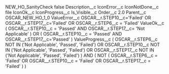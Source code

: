 <?xml version="1.0" encoding="UTF-8"?>
<CustomMetadata xmlns="http://soap.sforce.com/2006/04/metadata" xmlns:xsi="http://www.w3.org/2001/XMLSchema-instance" xmlns:xsd="http://www.w3.org/2001/XMLSchema">
    <label>NEW_HO_SanityCheck</label>
    <protected>false</protected>
    <values>
        <field>Description__c</field>
        <value xsi:nil="true"/>
    </values>
    <values>
        <field>IconError__c</field>
        <value xsi:nil="true"/>
    </values>
    <values>
        <field>IconNotDone__c</field>
        <value xsi:type="xsd:string">file</value>
    </values>
    <values>
        <field>IconOk__c</field>
        <value xsi:nil="true"/>
    </values>
    <values>
        <field>IconProgress__c</field>
        <value xsi:nil="true"/>
    </values>
    <values>
        <field>Is_Visible__c</field>
        <value xsi:nil="true"/>
    </values>
    <values>
        <field>Order__c</field>
        <value xsi:type="xsd:double">2.0</value>
    </values>
    <values>
        <field>Parent__c</field>
        <value xsi:type="xsd:string">OSCAR_NEW_HO_1_0</value>
    </values>
    <values>
        <field>ValueError__c</field>
        <value xsi:type="xsd:string">OSCAR__r.STEP10__c=&apos;Failed&apos;
OR
OSCAR__r.STEP17__c=&apos;Failed&apos;
OR
OSCAR__r.STEP6__c = &apos;Failed&apos;</value>
    </values>
    <values>
        <field>ValueOk__c</field>
        <value xsi:type="xsd:string">(
OSCAR__r.STEP10__c = &apos;Passed&apos;
AND
OSCAR__r.STEP17__c= &apos;Not Applicable&apos;
)
OR
(
OSCAR__r.STEP10__c = &apos;Passed&apos;
AND
OSCAR__r.STEP17__c=&apos;Passed&apos;
)</value>
    </values>
    <values>
        <field>ValueProgress__c</field>
        <value xsi:type="xsd:string">(
	OSCAR__r.STEP6__c NOT IN (&apos;Not Applicable&apos;, &apos;Passed&apos;, &apos;Failed&apos;)
	OR
	OSCAR__r.STEP10__c NOT IN (&apos;Not Applicable&apos;, &apos;Passed&apos;, &apos;Failed&apos;)
	OR
	OSCAR__r.STEP17__c NOT IN (&apos;Not Applicable&apos;, &apos;Passed&apos;, &apos;Failed&apos;)
)
AND
(
	NOT
	(
		OSCAR__r.STEP6__c = &apos;Failed&apos;
		OR 
		OSCAR__r.STEP10__c = &apos;Failed&apos;
		OR 
		OSCAR__r.STEP17__c = &apos;Failed&apos;
	)
)</value>
    </values>
</CustomMetadata>
